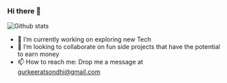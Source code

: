 ### Hi there 👋


![Github stats](https://github-readme-stats.vercel.app/api?username=keerat666&theme=tokyonight&show_icons=true&count_private=true)

- 🔭 I’m currently working on exploring new Tech
- 👯 I’m looking to collaborate on fun side projects that have the potential to earn money 
- 📫 How to reach me: Drop me a message at gurkeeratsondhi@gmail.com

<!--
**Keerat666/Keerat666** is a ✨ _special_ ✨ repository because its `README.md` (this file) appears on your GitHub profile.

Here are some ideas to get you started:

- 🔭 I’m currently working on ...
- 🌱 I’m currently learning ...
- 👯 I’m looking to collaborate on ...
- 🤔 I’m looking for help with ...
- 💬 Ask me about ...
- 📫 How to reach me: ...
- 😄 Pronouns: ...
- ⚡ Fun fact: ...
-->
